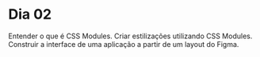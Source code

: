 # Dia 02

Entender o que é CSS Modules.
Criar estilizações utilizando CSS Modules.
Construir a interface de uma aplicação a partir de um layout do Figma.
